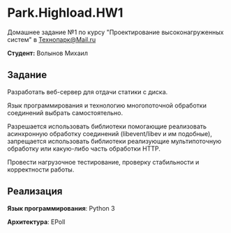 # Park.Highload.HW1

Домашнее задание №1 по курсу "Проектирование высоконагруженных систем"
 в Технопарк@Mail.ru

**Студент:** Волынов Михаил

## Задание

Разработать веб-сервер для отдачи статики с диска.

Язык программирования и технологию многопоточной обработки соединений выбрать самостоятельно.

Разрешается использовать библиотеки помогающие реализовать асинхронную обработку соединений (libevent/libev и им подобные), запрещается использовать библиотеки реализующие мультипоточную обработку или какую-либо часть обработки HTTP.

Провести нагрузочное тестирование, проверку стабильности и корректности работы.

## Реализация

**Язык программирования**: Python 3

**Архитектура**: EPoll

